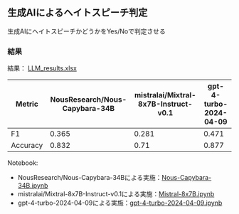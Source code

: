 ## 生成AIによるヘイトスピーチ判定
生成AIにヘイトスピーチかどうかをYes/Noで判定させる


### 結果
結果： [LLM_results.xlsx](LLM_results.xlsx)
  
| Metric     | NousResearch/Nous-Capybara-34B | mistralai/Mixtral-8x7B-Instruct-v0.1 | gpt-4-turbo-2024-04-09 |
|------------|--------------------------------|--------------------------------------|------------------------|
| F1         | 0.365                          | 0.281                                | 0.471                  |
| Accuracy   | 0.832                          | 0.71                                 | 0.877                  |
  
Notebook:
- NousResearch/Nous-Capybara-34Bによる実施：[Nous-Capybara-34B.ipynb](Nous-Capybara-34B.ipynb)
- mistralai/Mixtral-8x7B-Instruct-v0.1による実施：[Mistral-8x7B.ipynb](Mistral-8x7B.ipynb)
- gpt-4-turbo-2024-04-09による実施：[gpt-4-turbo-2024-04-09.ipynb](gpt-4-turbo-2024-04-09.ipynb)
  
